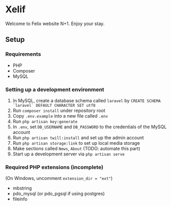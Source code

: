 Xelif
=====

Welcome to Felix website N+1. Enjoy your stay.

## Setup
### Requirements
- PHP
- Composer
- MySQL

### Setting up a development environment
1. In MySQL, create a database schema called `laravel` by ``CREATE SCHEMA `laravel` DEFAULT CHARACTER SET utf8``
2. Run `composer install` under repository root
3. Copy `.env.example` into a new file called `.env`
4. Run `php artisan key:generate`
5. In `.env`, set `DB_USERNAME` and `DB_PASSWORD` to the credentials of the MySQL account
6. Run `php artisan twill:install` and set up the admin account
7. Run `php artisan storage:link` to set up local media storage
8. Make sections called `News`, `About` (TODO: automate this part)
9. Start up a development server via `php artisan serve`

### Required PHP extensions (incomplete)
(On Windows, uncomment `extension_dir = "ext"`)
- mbstring
- pdo_mysql (or pdo_pgsql if using postgres)
- fileinfo